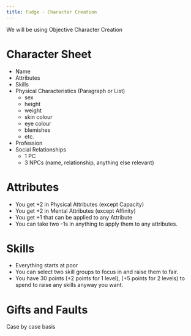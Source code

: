 ```yaml
---
title: Fudge - Character Creation
---
```

We will be using Objective Character Creation

# Character Sheet
* Name
* Attributes
* Skills
* Physical Characteristics (Paragraph or List)
  * sex
  * height
  * weight
  * skin colour
  * eye colour
  * blemishes
  * etc.
* Profession
* Social Relationships
  * 1 PC
  * 3 NPCs (name, relationship, anything else relevant)

# Attributes
* You get +2 in Physical Attributes (except Capacity)
* You get +2 in Mental Attributes (except Affinity)
* You get +1 that can be applied to any Attribute
* You can take two -1s in anything to apply them to any attributes.

# Skills
* Everything starts at poor
* You can select two skill groups to focus in and raise them to fair.
* You have 30 points (+2 points for 1 level), (+5 points for 2 levels) to spend
to raise any skills anyway you want.

# Gifts and Faults
Case by case basis
